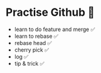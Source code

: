 # Practise Github 🍁

- learn to do feature and merge     ✅
- learn to rebase                   ✅
- rebase head                       ✅
- cherry pick                       ✅
- log                               ✅
- tip & trick                       ✅
